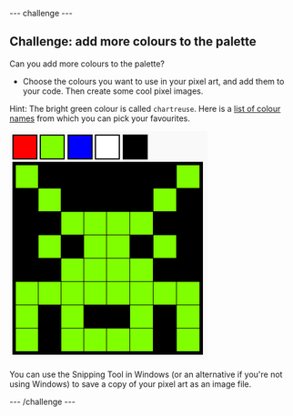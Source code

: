 \--- challenge \---

## Challenge: add more colours to the palette

Can you add more colours to the palette?

+ Choose the colours you want to use in your pixel art, and add them to your code. Then create some cool pixel images.

Hint: The bright green colour is called `chartreuse`. Here is a [list of colour names](https://www.w3schools.com/colors/colors_names.asp) from which you can pick your favourites.

![स्क्रीनशॉट](images/pixel-art-final.png)

You can use the Snipping Tool in Windows (or an alternative if you're not using Windows) to save a copy of your pixel art as an image file.

\--- /challenge \---